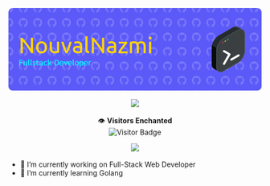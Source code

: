 <p align="center">
  <img src="github-header-image.png" width="1000">
</p>

<p align="center">
   <img src="https://readme-typing-svg.herokuapp.com/?lines=First,+solve+the+problem.;Then,+write+the+code.&font=Fira+Code&center=true&width=440&height=45&color=60a5fa&vCenter=true&size=22">
</p>

<p align="center">
    👁️ <b>Visitors Enchanted</b> <br>
    <img src="https://hits.seeyoufarm.com/api/count/incr/badge.svg?url=https://github.com/nazmisani&title=Visitors" alt="Visitor Badge"/>
</p>

<p align="center">
  <img src="https://user-images.githubusercontent.com/74038190/225813708-98b745f2-7d22-48cf-9150-083f1b00d6c9.gif" width="700">
</p>




- 🔭 I’m currently working on Full-Stack Web Developer
- 🌱 I’m currently learning Golang



